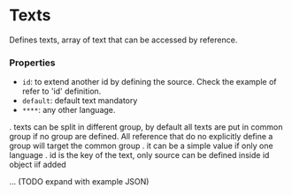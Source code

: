 # Texts

Defines texts, array of text that can be accessed by reference.

### Properties

- `id`: to extend another id by defining the source. Check the example of refer to 'id' definition.
- `default`: default text mandatory
- `****`: any other language.

. texts can be split in different group, by default all texts are put in common group if no group are defined. All reference that do no explicitly define a group will target the common group
. it can be a simple value if only one language
. id is the key of the text, only source can be defined inside id object iif added

... (TODO expand with example JSON)